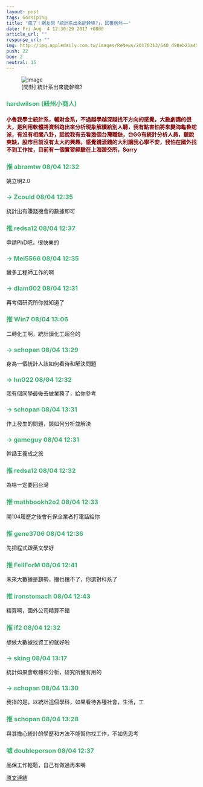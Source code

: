 ```yaml
---
layout: post
tags: Gossiping
title: "瘋了！網友問「統計系出來能幹嘛?」，回覆居然⋯⋯"
date: Fri Aug  4 12:30:29 2017 +0800
article_url: ""
response_url: ""
img: http://img.appledaily.com.tw/images/ReNews/20170313/640_d98eb21a45c36380f1f4889fd99ff5b9.jpg
push: 22
boo: 2
neutral: 15
---
```


<figure>
<img src="http://img.appledaily.com.tw/images/ReNews/20170313/640_d98eb21a45c36380f1f4889fd99ff5b9.jpg" alt="image">
<figcaption>
[問卦]  統計系出來能幹嘛?
</figcaption>
</figure>



<h3 style="color:MediumSeaGreen;">hardwilson (紐州小商人)</h3>

<h4 style="color:Maroon;">小魯我學士統計系，輔財金系，不過越學越深越找不方向的感覺，大數劇講的很大，是利用軟體將資料跑出來分析現象解讀給別人聽，我有點害怕將來變海龜魯蛇派，有沒有相關八卦，話說我有去看幾個台灣職缺，台GG有統計分析人員，聽說爽缺，股市目前沒有太大的興趣，感覺錢滾錢的大利讓我心寧不安，我怕在國外找不到工作拉，目前有ㄧ個實習經驗在上海證交所，Sorry</h4>

<h3 style="color:MediumSeaGreen;">推 abramtw 08/04 12:32</h3>

<p>姚立明2.0</p>

<h3 style="color:MediumSeaGreen;">→ Zcould 08/04 12:35</h3>

<p>統計出有賺錢機會的數據即可</p>

<h3 style="color:MediumSeaGreen;">推 redsa12 08/04 12:37</h3>

<p>申請PhD吧，很快樂的</p>

<h3 style="color:MediumSeaGreen;">→ Mei5566 08/04 12:35</h3>

<p>蠻多工程師工作的啊</p>

<h3 style="color:MediumSeaGreen;">→ dlam002 08/04 12:31</h3>

<p>再考個研究所你就知道了</p>

<h3 style="color:MediumSeaGreen;">推 Win7 08/04 13:06</h3>

<p>二轉化工啊，統計讀化工超合的</p>

<h3 style="color:MediumSeaGreen;">→ schopan 08/04 13:29</h3>

<p>身為一個統計人該如何看待和解決問題</p>

<h3 style="color:MediumSeaGreen;">→ hn022 08/04 12:32</h3>

<p>我有個同學最後去做業務了，給你參考</p>

<h3 style="color:MediumSeaGreen;">→ schopan 08/04 13:31</h3>

<p>作上發生的問題，該如何分析並解決</p>

<h3 style="color:MediumSeaGreen;">→ gameguy 08/04 12:31</h3>

<p>幹話王養成之旅</p>

<h3 style="color:MediumSeaGreen;">推 redsa12 08/04 12:32</h3>

<p>為啥一定要回台灣</p>

<h3 style="color:MediumSeaGreen;">推 mathbookh2o2 08/04 12:33</h3>

<p>開104履歷之後會有保全業者打電話給你</p>

<h3 style="color:MediumSeaGreen;">推 gene3706 08/04 12:36</h3>

<p>先把程式跟英文學好</p>

<h3 style="color:MediumSeaGreen;">推 FellForM 08/04 12:41</h3>

<p>未來大數據是趨勢，擋也擋不了，你選對科系了</p>

<h3 style="color:MediumSeaGreen;">推 ironstomach 08/04 12:43</h3>

<p>精算啊，國外公司精算不錯</p>

<h3 style="color:MediumSeaGreen;">推 if2 08/04 12:32</h3>

<p>想做大數據找資工的就好啦</p>

<h3 style="color:MediumSeaGreen;">→ sking 08/04 13:17</h3>

<p>統計如果會軟體和分析，研究所蠻有用的</p>

<h3 style="color:MediumSeaGreen;">→ schopan 08/04 13:30</h3>

<p>我指的是，以統計這個學科，如果看待各種社會，生活，工</p>

<h3 style="color:MediumSeaGreen;">推 schopan 08/04 13:28</h3>

<p>與其擔心統計的學歷和方法不能幫你找工作，不如先思考</p>

<h3 style="color:MediumSeaGreen;">噓 doubleperson 08/04 12:37</h3>

<p>品保工作輕鬆，自己有做過再來嘴</p>

<a href = "https://www.ptt.cc/bbs/Gossiping/M.1501821032.A.F8D.html">原文連結</a>

